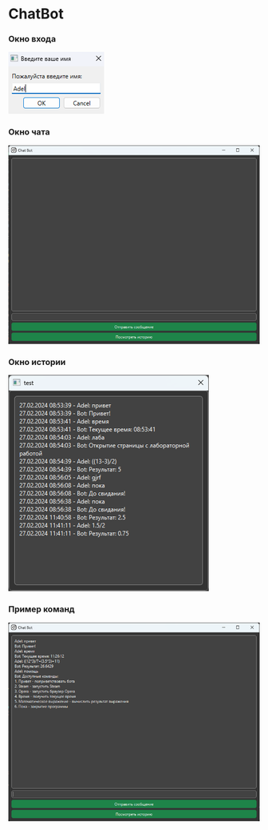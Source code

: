 # ChatBot

### Окно входа
![alt_text](Foto/Вход.png)

### Окно чата
![alt_text](Foto/Чат.png)

### Окно истории
![alt_text](Foto/История.png)

### Пример команд
![alt_text](Foto/Пример%20работы.png)

